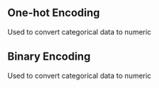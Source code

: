## One-hot Encoding
Used to convert categorical data to numeric
## Binary Encoding
Used to convert categorical data to numeric